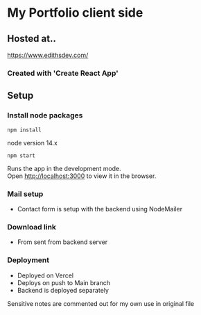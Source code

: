 # My Portfolio client side

## Hosted at..

https://www.edithsdev.com/

### Created with 'Create React App'

## Setup

### Install node packages

`npm install`

node version 14.x

`npm start`

Runs the app in the development mode.\
Open [http://localhost:3000](http://localhost:3000) to view it in the browser.

<!-- ### `npm test`

Launches the test runner in the interactive watch mode.\
See the section about [running tests](https://facebook.github.io/create-react-app/docs/running-tests) for more information. -->

### Mail setup

- Contact form is setup with the backend using NodeMailer

### Download link

- From sent from backend server

### Deployment

- Deployed on Vercel
- Deploys on push to Main branch
- Backend is deployed separately

Sensitive notes are commented out for my own use in original file

<!-- ### Build

- Build Command - 'CI=false npm run build' - overide in Vercel
- environmental variables added to Vercel

### Hosting

- Domain hosted by Ionos
- Email hosting DNS setup in Vercel
- Webmail hosted by https://mail.ionos.de/ and forwarded to gmail. Setup is in backend using Nodemailer -->
